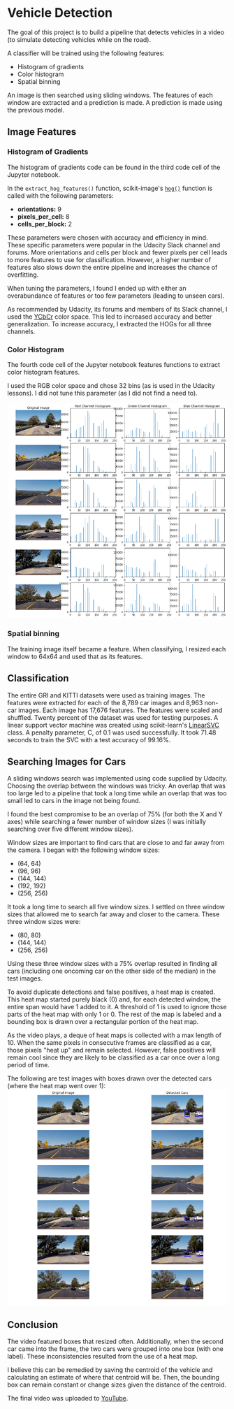 # Vehicle Detection
The goal of this project is to build a pipeline that detects vehicles in a video (to simulate detecting vehicles while on the road).

A classifier will be trained using the following features:
* Histogram of gradients
* Color histogram
* Spatial binning

An image is then searched using sliding windows.  The features of each window are extracted and a prediction is made.  A prediction is made using the previous model.

## Image Features
### Histogram of Gradients
The histogram of gradients code can be found in the third code cell of the Jupyter notebook.

In the `extract_hog_features()` function, scikit-image's [`hog()`](http://scikit-image.org/docs/dev/api/skimage.feature.html#skimage.feature.hog) function is called with the following parameters:
* **orientations:** 9
* **pixels_per_cell:** 8
* **cells_per_block:** 2

These parameters were chosen with accuracy and efficiency in mind.  These specific parameters were popular in the Udacity Slack channel and forums.  More orientations and cells per block and fewer pixels per cell leads to more features to use for classification.  However, a higher number of features also slows down the entire pipeline and increases the chance of overfitting.

When tuning the parameters, I found I ended up with either an overabundance of features or too few parameters (leading to unseen cars).

As recommended by Udacity, its forums and members of its Slack channel, I used the [YCbCr](https://en.wikipedia.org/wiki/YCbCr) color space.  This led to increased accuracy and better generalization.  To increase accuracy, I extracted the HOGs for all three channels.

### Color Histogram
The fourth code cell of the Jupyter notebook features functions to extract color histogram features.

I used the RGB color space and chose 32 bins (as is used in the Udacity lessons).  I did not tune this parameter (as I did not find a need to).

![Color Histogram](./color-histogram.png)

### Spatial binning
The training image itself became a feature.  When classifying, I resized each window to 64x64 and used that as its features.

## Classification
The entire GRI and KITTI datasets were used as training images.  The features were extracted for each of the 8,789 car images and 8,963 non-car images.  Each image has 17,676 features.  The features were scaled and shuffled.  Twenty percent of the dataset was used for testing purposes.  A linear support vector machine was created using scikit-learn's [LinearSVC](http://scikit-learn.org/stable/modules/generated/sklearn.svm.LinearSVC.html) class.  A penalty parameter, C, of 0.1 was used successfully.  It took 71.48 seconds to train the SVC with a test accuracy of 99.16%.

## Searching Images for Cars
A sliding windows search was implemented using code supplied by Udacity.  Choosing the overlap between the windows was tricky.  An overlap that was too large led to a pipeline that took a long time while an overlap that was too small led to cars in the image not being found.

I found the best compromise to be an overlap of 75% (for both the X and Y axes) while searching a fewer number of window sizes (I was initially searching over five different window sizes).

Window sizes are important to find cars that are close to and far away from the camera.  I began with the following window sizes:
* (64, 64)
* (96, 96)
* (144, 144)
* (192, 192)
* (256, 256)

It took a long time to search all five window sizes.  I settled on three window sizes that allowed me to search far away and closer to the camera.  These three window sizes were:
* (80, 80)
* (144, 144)
* (256, 256)

Using these three window sizes with a 75% overlap resulted in finding all cars (including one oncoming car on the other side of the median) in the test images.

To avoid duplicate detections and false positives, a heat map is created.  This heat map started purely black (0) and, for each detected window, the entire span would have 1 added to it.  A threshold of 1 is used to ignore those parts of the heat map with only 1 or 0.  The rest of the map is labeled and a bounding box is drawn over a rectangular portion of the heat map.

As the video plays, a deque of heat maps is collected with a max length of 10.  When the same pixels in consecutive frames are classified as a car, those pixels "heat up" and remain selected.  However, false positives will remain cool since they are likely to be classified as a car once over a long period of time.

The following are test images with boxes drawn over the detected cars (where the heat map went over 1):
![Detected Vehicles](./detected-vehicles.png)

## Conclusion
The video featured boxes that resized often.  Additionally, when the second car came into the frame, the two cars were grouped into one box (with one label).  These inconsistencies resulted from the use of a heat map.

I believe this can be remedied by saving the centroid of the vehicle and calculating an estimate of where that centroid will be.  Then, the bounding box can remain constant or change sizes given the distance of the centroid.

The final video was uploaded to [YouTube](https://www.youtube.com/watch?v=QMSmGfz22Cs).

